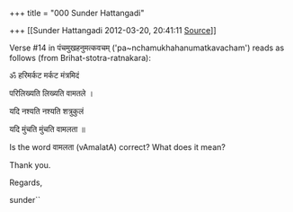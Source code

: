 +++
title = "000 Sunder Hattangadi"

+++
[[Sunder Hattangadi	2012-03-20, 20:41:11 [Source](https://groups.google.com/g/samskrita/c/FF9DkzpP-dQ)]]



Verse #14 in पंचमुखहनुमत्कवचम् ('pa\~nchamukhahanumatkavacham') reads as follows (from Brihat-stotra-ratnakara):



ॐ हरिमर्कट मर्कट मंत्रमिदं

 परिलिख्यति लिख्यति वामतले ।

 यदि नश्यति नश्यति शत्रुकुलं

 यदि मुंचति मुंचति वामलता ॥



Is the word वामलता (vAmalatA) correct? What does it mean?



Thank you.





Regards,



sunder``

